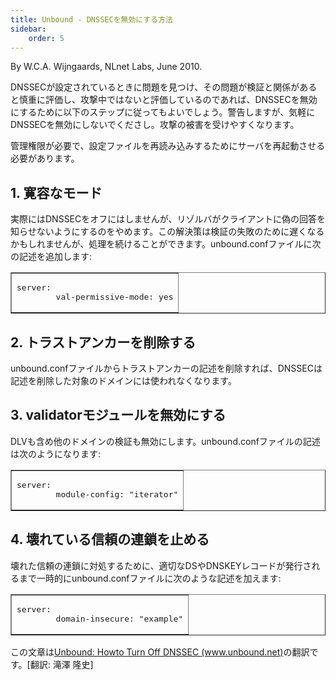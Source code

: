 ```yaml
---
title: Unbound - DNSSECを無効にする方法
sidebar:
    order: 5
---
```

<author>
  By W.C.A. Wijngaards, NLnet Labs, June 2010.
</author>

<p>
DNSSECが設定されているときに問題を見つけ、その問題が検証と関係があると慎重に評価し、攻撃中ではないと評価しているのであれば、DNSSECを無効にするために以下のステップに従ってもよいでしょう。警告しますが、気軽にDNSSECを無効にしないでくださし。攻撃の被害を受けやすくなります。
</p>

<p>
管理権限が必要で、設定ファイルを再読み込みするためにサーバを再起動させる必要があります。
</p>

<h2>1. 寛容なモード</h2>
<p>
実際にはDNSSECをオフにはしませんが、リゾルバがクライアントに偽の回答を知らせないようにするのをやめます。この解決策は検証の失敗のために遅くなるかもしれませんが、処理を続けることができます。unbound.confファイルに次の記述を追加します:
</p>

<table border-collapse="collapsed" border="1"><tbody><tr><td>
<pre>server:
        val-permissive-mode: yes
</pre>
</td></tr></tbody></table>

<h2>2. トラストアンカーを削除する</h2>
<p>
unbound.confファイルからトラストアンカーの記述を削除すれば、DNSSECは記述を削除した対象のドメインには使われなくなります。
</p>

<h2>3. validatorモジュールを無効にする</h2>
<p>
DLVも含め他のドメインの検証も無効にします。unbound.confファイルの記述は次のようになります:
</p>
<table border-collapse="collapsed" border="1"><tbody><tr><td>
<pre>server:
        module-config: "iterator"
</pre>
</td></tr></tbody></table>

<h2>4.  壊れている信頼の連鎖を止める</h2>
<p>
壊れた信頼の連鎖に対処するために、適切なDSやDNSKEYレコードが発行されるまで一時的にunbound.confファイルに次のような記述を加えます:
</p>
<table border-collapse="collapsed" border="1"><tbody><tr><td>
<pre>server:
        domain-insecure: "example"
</pre>
</td></tr></tbody></table>


<p>この文章は<a href="http://www.unbound.net/documentation/howto_turnoff_dnssec.html">Unbound: Howto Turn Off DNSSEC (www.unbound.net)</a>の翻訳です。[翻訳: 滝澤 隆史]</p>

